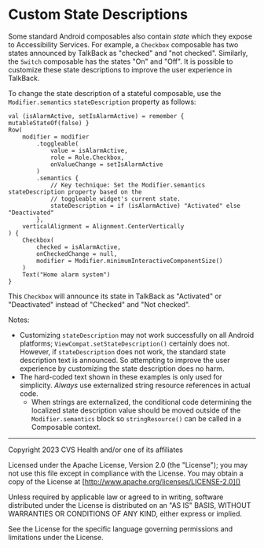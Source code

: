 # Custom State Descriptions
Some standard Android composables also contain _state_ which they expose to Accessibility Services. For example, a `Checkbox` composable has two states announced by TalkBack as "checked" and "not checked". Similarly, the `Switch` composable has the states "On" and "Off". It is possible to customize these state descriptions to improve the user experience in TalkBack.

To change the state description of a stateful composable, use the `Modifier.semantics` `stateDescription` property as follows:

```
val (isAlarmActive, setIsAlarmActive) = remember { mutableStateOf(false) }
Row(
    modifier = modifier
        .toggleable(
            value = isAlarmActive,
            role = Role.Checkbox,
            onValueChange = setIsAlarmActive
        )
        .semantics {
            // Key technique: Set the Modifier.semantics stateDescription property based on the 
            // toggleable widget's current state.
            stateDescription = if (isAlarmActive) "Activated" else "Deactivated"
        },
    verticalAlignment = Alignment.CenterVertically
) {
    Checkbox(
        checked = isAlarmActive,
        onCheckedChange = null,
        modifier = Modifier.minimumInteractiveComponentSize()
    )
    Text("Home alarm system")
}
```

This `Checkbox` will announce its state in TalkBack as "Activated" or "Deactivated" instead of "Checked" and "Not checked".

Notes:

* Customizing `stateDescription` may not work successfully on all Android platforms; `ViewCompat.setStateDescription()` certainly does not. However, if `stateDescription` does not work, the standard state description text is announced. So attempting to improve the user experience by customizing the state description does no harm.
* The hard-coded text shown in these examples is only used for simplicity. _Always_ use externalized string resource references in actual code. 
  * When strings are externalized, the conditional code determining the localized state description value should be moved outside of the `Modifier.semantics` block so `stringResource()` can be called in a Composable context. 

----

Copyright 2023 CVS Health and/or one of its affiliates

Licensed under the Apache License, Version 2.0 (the "License");
you may not use this file except in compliance with the License.
You may obtain a copy of the License at
[http://www.apache.org/licenses/LICENSE-2.0]()

Unless required by applicable law or agreed to in writing, software
distributed under the License is distributed on an "AS IS" BASIS,
WITHOUT WARRANTIES OR CONDITIONS OF ANY KIND, either express or implied.

See the License for the specific language governing permissions and
limitations under the License.
